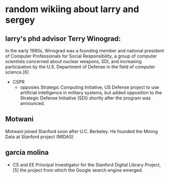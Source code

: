 # random wikiing about larry and sergey

## larry's phd advisor Terry Winograd: 
In the early 1980s, Winograd was a founding member and national president of Computer Professionals for Social Responsibility, a group of computer scientists concerned about nuclear weapons, SDI, and increasing participation by the U.S. Department of Defense in the field of computer science.[6]
- CSPR
    - opposies  Strategic Computing Initiative,  US Defense project to use artificial intelligence in military systems, but added opposition to the Strategic Defense Initiative (SDI) shortly after the program was announced.


## Motwani
Motwani joined Stanford soon after U.C. Berkeley. He founded the Mining Data at Stanford project (MIDAS)

## garcia molina
- CS and EE
Principal Investigator for the Stanford Digital Library Project,[5] the project from which the Google search engine emerged.